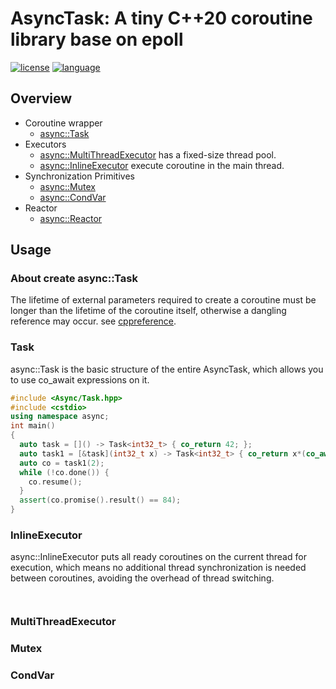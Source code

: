 # AsyncTask: A tiny C++20 coroutine library base on epoll
[![license][badge.license]][license]
[![language][badge.language]][language]

## Overview
* Coroutine wrapper
  - [async::Task](#Task)
* Executors
  - [async::MultiThreadExecutor](#MultiThreadExecutor) has a fixed-size thread pool.
  - [async::InlineExecutor](#InlineExecutor) execute coroutine in the main thread.
* Synchronization Primitives
  - [async::Mutex](#Mutex)
  - [async::CondVar](#CondVar)
* Reactor 
  - [async::Reactor](#Reactor)

## Usage
### About create async::Task
The lifetime of external parameters required to create a coroutine must be longer than the lifetime of the coroutine itself, otherwise a dangling reference may occur.
see [cppreference][task.note].

### Task
async::Task is the basic structure of the entire AsyncTask, which allows you to use co_await expressions on it.
```C++
#include <Async/Task.hpp>
#include <cstdio>
using namespace async;
int main()
{
  auto task = []() -> Task<int32_t> { co_return 42; };
  auto task1 = [&task](int32_t x) -> Task<int32_t> { co_return x*(co_await task()); };
  auto co = task1(2);
  while (!co.done()) {
    co.resume();
  }
  assert(co.promise().result() == 84);
}
```
### InlineExecutor
async::InlineExecutor puts all ready coroutines on the current thread for execution, which means no additional thread synchronization is needed between coroutines, avoiding the overhead of thread switching.
```
  
```
### MultiThreadExecutor

### Mutex
### CondVar


[task.note]: https://en.cppreference.com/w/cpp/language/coroutines#Execution
[badge.license]: https://img.shields.io/github/license/LEAVING-7/AsyncTask
[badge.language]: https://img.shields.io/badge/language-C%2B%2B20-yellow.svg

[language]: https://en.wikipedia.org/wiki/C%2B%2B20
[license]: https://en.wikipedia.org/wiki/Apache_License